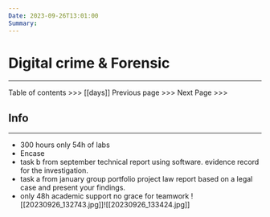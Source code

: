 ```yaml
---
Date: 2023-09-26T13:01:00
Summary:
---
```

# Digital crime & Forensic
---

Table of contents >>> [[days]]
Previous page >>> 
Next Page >>>

## Info
---
- 300 hours only 54h of labs
- Encase
- task b from september technical report using software. evidence record for the investigation.
- task a from january group portfolio project law report based on a legal case and present your findings.
- only 48h academic support no grace for teamwork
![[20230926_132743.jpg]]![[20230926_133424.jpg]]